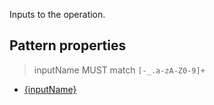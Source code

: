 Inputs to the operation.

## Pattern properties

> inputName MUST match `[-_.a-zA-Z0-9]+`

* [{inputName}](parameter/README.md)
